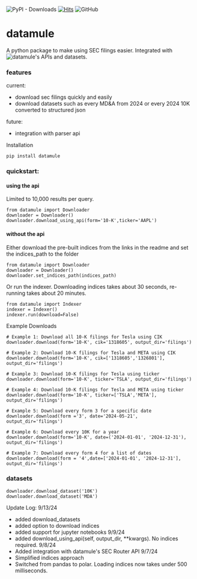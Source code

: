 ![PyPI - Downloads](https://img.shields.io/pypi/dm/datamule)
[![Hits](https://hits.seeyoufarm.com/api/count/incr/badge.svg?url=https%3A%2F%2Fgithub.com%2Fjohn-friedman%2Fdatamule-python&count_bg=%2379C83D&title_bg=%23555555&icon=&icon_color=%23E7E7E7&title=hits&edge_flat=false)](https://hits.seeyoufarm.com)
![GitHub](https://img.shields.io/github/stars/john-friedman/datamule-python)
# datamule
A python package to make using SEC filings easier. Integrated with ![datamule](https://datamule.xyz/)'s APIs and datasets.

### features
current:
* download sec filings quickly and easily
* download datasets such as every MD&A from 2024 or every 2024 10K converted to structured json

future:
* integration with parser api

Installation
```
pip install datamule
```

### quickstart:

#### using the api 
Limited to 10,000 results per query.

```
from datamule import Downloader
downloader = Downloader()
downloader.download_using_api(form='10-K',ticker='AAPL')
```

#### without the api

Either download the pre-built indices from the links in the readme and set the indices_path to the folder
```
from datamule import Downloader
downloader = Downloader()
downloader.set_indices_path(indices_path)
```

Or run the indexer. Downloading indices takes about 30 seconds, re-running takes about 20 minutes.
```
from datamule import Indexer
indexer = Indexer()
indexer.run(download=False)
```

Example Downloads
```
# Example 1: Download all 10-K filings for Tesla using CIK
downloader.download(form='10-K', cik='1318605', output_dir='filings')

# Example 2: Download 10-K filings for Tesla and META using CIK
downloader.download(form='10-K', cik=['1318605','1326801'], output_dir='filings')

# Example 3: Download 10-K filings for Tesla using ticker
downloader.download(form='10-K', ticker='TSLA', output_dir='filings')

# Example 4: Download 10-K filings for Tesla and META using ticker
downloader.download(form='10-K', ticker=['TSLA','META'], output_dir='filings')

# Example 5: Download every form 3 for a specific date
downloader.download(form ='3', date='2024-05-21', output_dir='filings')

# Example 6: Download every 10K for a year
downloader.download(form='10-K', date=('2024-01-01', '2024-12-31'), output_dir='filings')

# Example 7: Download every form 4 for a list of dates
downloader.download(form = '4',date=['2024-01-01', '2024-12-31'], output_dir='filings')
```

### datasets
```
downloader.download_dataset('10K')
downloader.download_dataset('MDA')
```

Update Log:
9/13/24
* added download_datasets
* added option to download indices
* added support for jupyter notebooks
9/9/24
* added download_using_api(self, output_dir, **kwargs). No indices required.
9/8/24
* Added integration with datamule's SEC Router API
9/7/24
* Simplified indices approach
* Switched from pandas to polar. Loading indices now takes under 500 milliseconds.
